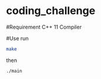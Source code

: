 # coding_challenge

#Requirement
C++ 11 Compiler

#Use
run 
```bash
make
```
then
```bash
./main
```

